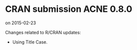 # CRAN submission ACNE 0.8.0
on 2015-02-23

Changes related to R/CRAN updates:

* Using Title Case.
